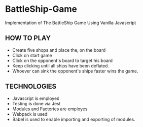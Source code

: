 # BattleShip-Game
Implementation of The BattleShip Game Using Vanilla Javascript

## HOW TO PLAY
* Create five shops and place the, on the board
* Click on start game
* Click on the opponent's board to target his board
* Keep clicking until all ships have been deflated.
* Whoever can sink the opponent's ships faster wins the game.

## TECHNOLOGIES
* Javascript is employed
* Testing is done via Jest
* Modules and Factories are employes
* Webpack is used
* Babel is used to enable importing and exporting of modules.
